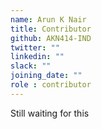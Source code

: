 ```yaml
---
name: Arun K Nair
title: Contributor
github: AKN414-IND
twitter: ""
linkedin: ""
slack: ""
joining_date: ""
role : contributor
---
```


Still waiting for this
